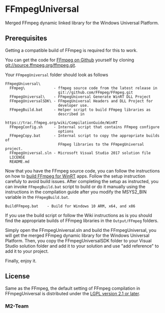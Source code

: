 # FFmpegUniversal

Merged FFmpeg dynamic linked library for the Windows Universal Platform.

## Prerequisites
Getting a compatible build of FFmpeg is required for this to work.

You can get the code for [FFmpeg on Github](http://github.com/FFmpeg) yourself
by cloning 
[git://source.ffmpeg.org/ffmpeg.git](git://source.ffmpeg.org/ffmpeg.git).

Your `FFmpegUniversal` folder should look as follows

	FFmpegUniversal\
	  FFmpeg\             - ffmpeg source code from the latest release in 
	                        git://github.com/FFmpeg/FFmpeg.git
	  FFmpegUniversal\    - FFmpegUniversal Generate WinRT DLL Project
	  FFmpegUniversalSDK\ - FFmpegUniversal Headers and DLL Project for 
	                        developer use.
	  FFmpegBuild.bat     - Helper script to build FFmpeg libraries as 
	                        described in 
	                        https://trac.ffmpeg.org/wiki/CompilationGuide/WinRT
	  FFmpegConfig.sh     - Internal script that contains FFmpeg configure 
	                        options
	  FFmpegCopy.bat      - Internal script to copy the appropriate builds of 
	                        FFmpeg libraries to the FFmpegUniversal project.
	  FFmpegUniversal.sln - Microsoft Visual Studio 2017 solution file
	  LICENSE
	  README.md

Now that you have the FFmpeg source code, you can follow the instructions on 
how to 
[build FFmpeg for WinRT](https://trac.ffmpeg.org/wiki/CompilationGuide/WinRT) 
apps. Follow the setup instruction carefuly to avoid build issues. After 
completing the setup as instructed, you can invoke `FFmpegBuild.bat` script to 
build or do it manually using the instructions in the compilation guide after 
you modify the MSYS2_BIN variable in the `FFmpegBuild.bat`.

	BuildFFmpeg.bat    - Build for Windows 10 ARM, x64, and x86

If you use the build script or follow the Wiki instructions as is you should 
find the appropriate builds of FFmpeg libraries in the `Output/FFmpeg` folders.

Simply open the FFmpegUniversal.sln and build the FFmpegUniversal, you will get
the merged FFmpeg dynamic library for the Windows Universal Platform. Then, you
copy the FFmpegUniversalSDK folder to your Visual Studio solution folder and add
it to your solution and use "add reference" to add it to your project. 

Finally, enjoy it.

## License
Same as the FFmpeg, the default setting of FFmpeg compilation in FFmpegUniversal 
is distributed under the [LGPL version 2.1 or later](LICENSE).

### M2-Team